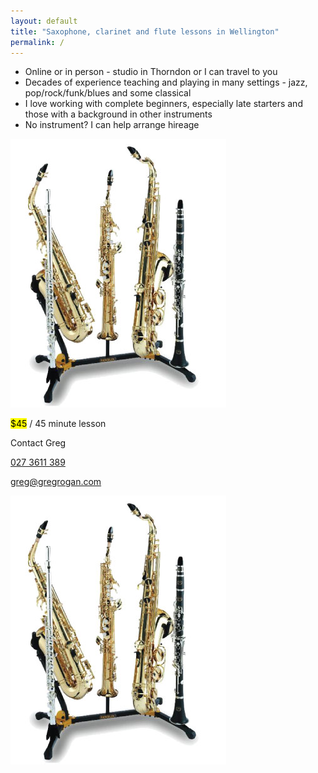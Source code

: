 ```yaml
---
layout: default
title: "Saxophone, clarinet and flute lessons in Wellington"
permalink: /
---
```

<div class="row mb-3">
    <div class="col-sm col-lg-10">
        <ul class="list-group">
            <li class="list-group-item">Online or in person - studio in Thorndon or I can travel to you</li>
            <li class="list-group-item">Decades of experience teaching and playing in many settings - 
        jazz, pop/rock/funk/blues and some classical</li>
            <li class="list-group-item">I love working with complete beginners, especially late starters and those with a background in other instruments</li>
            <li class="list-group-item">No instrument? I can help arrange hireage</li>
        </ul>
    </div>
    <div class="d-none d-sm-block col-sm-4 col-md-3 col-lg">
        <img class="w-100" src='/assets/img/instruments.png'/>
    </div>
</div>
<div class="row">
    <div class="col text-center">
        <p><mark>$45</mark> / 45 minute lesson</p>
        <p class="lead">Contact Greg</p>
        <p><i class="bi-telephone"></i> <a href="tel:+64273611389">027 3611 389</a></p>
        <p><i class="bi-envelope"></i> <a href="mailto:greg@gregrogan.com?subject=Lessons">greg@gregrogan.com</a></p>
    </div>
    <div class="col-5 d-sm-none">
        <img class="w-100" src='/assets/img/instruments.png'/>
    </div>
</div>

